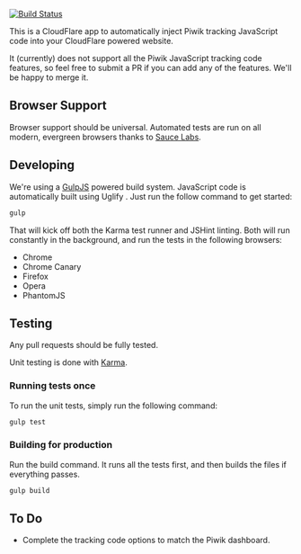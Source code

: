 [![Build Status](https://travis-ci.org/bradberger/piwik-cloudflare.svg?branch=master)](https://travis-ci.org/bradberger/piwik-cloudflare)

This is a CloudFlare app to automatically inject Piwik tracking JavaScript
code into your CloudFlare powered website.

It (currently) does not support all the Piwik JavaScript tracking code
features, so feel free to submit a PR if you can add any of the features.
We'll be happy to merge it.

## Browser Support

Browser support should be universal. Automated tests are
run on all modern, evergreen browsers thanks to 
[Sauce Labs](https://saucelabs.com/opensauce).


## Developing

We're using a [GulpJS](http://gulpjs.com) powered build system. JavaScript code is 
automatically built using Uglify . Just run 
the follow command to get started:

```bash
gulp
```

That will kick off both the Karma test runner and JSHint linting.
Both will run constantly in the background, and run the tests
in the following browsers:

- Chrome
- Chrome Canary
- Firefox
- Opera
- PhantomJS

## Testing

Any pull requests should be fully tested.

Unit testing is done with [Karma](https://karma-runner.github.io/).


### Running tests once

To run the unit tests, simply run the following command:

```bash
gulp test
```

### Building for production

Run the build command. It runs all the tests first, and
then builds the files if everything passes.

```bash
gulp build
```

## To Do

- Complete the tracking code options to match the Piwik dashboard.
